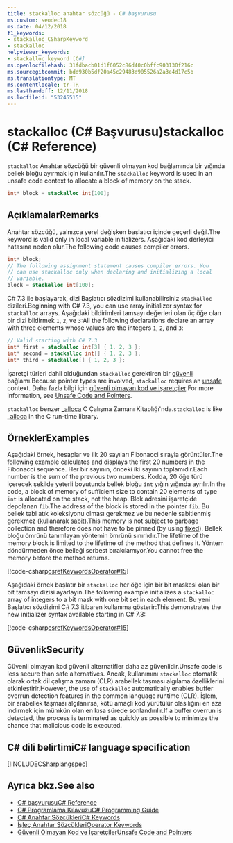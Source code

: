 ```yaml
---
title: stackalloc anahtar sözcüğü - C# başvurusu
ms.custom: seodec18
ms.date: 04/12/2018
f1_keywords:
- stackalloc_CSharpKeyword
- stackalloc
helpviewer_keywords:
- stackalloc keyword [C#]
ms.openlocfilehash: 31fdbacb01d1f6052c86d40c0bffc903130f216c
ms.sourcegitcommit: bdd930b5df20a45c29483d905526a2a3e4d17c5b
ms.translationtype: MT
ms.contentlocale: tr-TR
ms.lasthandoff: 12/11/2018
ms.locfileid: "53245515"
---
```

# <a name="stackalloc-c-reference"></a><span data-ttu-id="93cad-102">stackalloc (C# Başvurusu)</span><span class="sxs-lookup"><span data-stu-id="93cad-102">stackalloc (C# Reference)</span></span>

<span data-ttu-id="93cad-103">`stackalloc` Anahtar sözcüğü bir güvenli olmayan kod bağlamında bir yığında bellek bloğu ayırmak için kullanılır.</span><span class="sxs-lookup"><span data-stu-id="93cad-103">The `stackalloc` keyword is used in an unsafe code context to allocate a block of memory on the stack.</span></span>

```csharp
int* block = stackalloc int[100];
```

## <a name="remarks"></a><span data-ttu-id="93cad-104">Açıklamalar</span><span class="sxs-lookup"><span data-stu-id="93cad-104">Remarks</span></span>

<span data-ttu-id="93cad-105">Anahtar sözcüğü, yalnızca yerel değişken başlatıcı içinde geçerli değil.</span><span class="sxs-lookup"><span data-stu-id="93cad-105">The keyword is valid only in local variable initializers.</span></span> <span data-ttu-id="93cad-106">Aşağıdaki kod derleyici hatasına neden olur.</span><span class="sxs-lookup"><span data-stu-id="93cad-106">The following code causes compiler errors.</span></span>

```csharp
int* block;
// The following assignment statement causes compiler errors. You
// can use stackalloc only when declaring and initializing a local
// variable.
block = stackalloc int[100];
```

<span data-ttu-id="93cad-107">C# 7.3 ile başlayarak, dizi Başlatıcı sözdizimi kullanabilirsiniz `stackalloc` dizileri.</span><span class="sxs-lookup"><span data-stu-id="93cad-107">Beginning with C# 7.3, you can use array initializer syntax for `stackalloc` arrays.</span></span> <span data-ttu-id="93cad-108">Aşağıdaki bildirimleri tamsayı değerleri olan üç öğe olan bir dizi bildirmek `1`, `2`, ve `3`:</span><span class="sxs-lookup"><span data-stu-id="93cad-108">All the following declarations declare an array with three elements whose values are the integers `1`, `2`, and `3`:</span></span>

```csharp
// Valid starting with C# 7.3
int* first = stackalloc int[3] { 1, 2, 3 };
int* second = stackalloc int[] { 1, 2, 3 };
int* third = stackalloc[] { 1, 2, 3 };
```

<span data-ttu-id="93cad-109">İşaretçi türleri dahil olduğundan `stackalloc` gerektiren bir [güvenli](unsafe.md) bağlamı.</span><span class="sxs-lookup"><span data-stu-id="93cad-109">Because pointer types are involved, `stackalloc` requires an [unsafe](unsafe.md) context.</span></span> <span data-ttu-id="93cad-110">Daha fazla bilgi için [güvenli olmayan kod ve işaretçiler](../../programming-guide/unsafe-code-pointers/index.md).</span><span class="sxs-lookup"><span data-stu-id="93cad-110">For more information, see [Unsafe Code and Pointers](../../programming-guide/unsafe-code-pointers/index.md).</span></span>

<span data-ttu-id="93cad-111">`stackalloc` benzer [_alloca](/cpp/c-runtime-library/reference/alloca) C Çalışma Zamanı Kitaplığı'nda.</span><span class="sxs-lookup"><span data-stu-id="93cad-111">`stackalloc` is like [_alloca](/cpp/c-runtime-library/reference/alloca) in the C run-time library.</span></span>

## <a name="examples"></a><span data-ttu-id="93cad-112">Örnekler</span><span class="sxs-lookup"><span data-stu-id="93cad-112">Examples</span></span>

<span data-ttu-id="93cad-113">Aşağıdaki örnek, hesaplar ve ilk 20 sayıları Fibonacci sırayla görüntüler.</span><span class="sxs-lookup"><span data-stu-id="93cad-113">The following example calculates and displays the first 20 numbers in the Fibonacci sequence.</span></span> <span data-ttu-id="93cad-114">Her bir sayının, önceki iki sayının toplamıdır.</span><span class="sxs-lookup"><span data-stu-id="93cad-114">Each number is the sum of the previous two numbers.</span></span> <span data-ttu-id="93cad-115">Kodda, 20 öğe türü içerecek şekilde yeterli boyutunda bellek bloğu `int` yığın yığında ayrılır.</span><span class="sxs-lookup"><span data-stu-id="93cad-115">In the code, a block of memory of sufficient size to contain 20 elements of type `int` is allocated on the stack, not the heap.</span></span> <span data-ttu-id="93cad-116">Blok adresini işaretçide depolanan `fib`.</span><span class="sxs-lookup"><span data-stu-id="93cad-116">The address of the block is stored in the pointer `fib`.</span></span> <span data-ttu-id="93cad-117">Bu bellek tabi atık koleksiyonu olması gerekmez ve bu nedenle sabitlenmiş gerekmez (kullanarak [sabit](fixed-statement.md)).</span><span class="sxs-lookup"><span data-stu-id="93cad-117">This memory is not subject to garbage collection and therefore does not have to be pinned (by using [fixed](fixed-statement.md)).</span></span> <span data-ttu-id="93cad-118">Bellek bloğu ömrünü tanımlayan yöntemin ömrünü sınırlıdır.</span><span class="sxs-lookup"><span data-stu-id="93cad-118">The lifetime of the memory block is limited to the lifetime of the method that defines it.</span></span> <span data-ttu-id="93cad-119">Yöntem döndürmeden önce belleği serbest bırakılamıyor.</span><span class="sxs-lookup"><span data-stu-id="93cad-119">You cannot free the memory before the method returns.</span></span>

[!code-csharp[csrefKeywordsOperator#15](~/samples/snippets/csharp/keywords/StackAllocExamples.cs#1)]

<span data-ttu-id="93cad-120">Aşağıdaki örnek başlatır bir `stackalloc` her öğe için bir bit maskesi olan bir bit tamsayı dizisi ayarlayın.</span><span class="sxs-lookup"><span data-stu-id="93cad-120">The following example initializes a `stackalloc` array of integers to a bit mask with one bit set in each element.</span></span> <span data-ttu-id="93cad-121">Bu yeni Başlatıcı sözdizimi C# 7.3 itibaren kullanıma gösterir:</span><span class="sxs-lookup"><span data-stu-id="93cad-121">This demonstrates the new initializer syntax available starting in C# 7.3:</span></span>

[!code-csharp[csrefKeywordsOperator#15](~/samples/snippets/csharp/keywords/StackAllocExamples.cs#2)]

## <a name="security"></a><span data-ttu-id="93cad-122">Güvenlik</span><span class="sxs-lookup"><span data-stu-id="93cad-122">Security</span></span>

<span data-ttu-id="93cad-123">Güvenli olmayan kod güvenli alternatifler daha az güvenlidir.</span><span class="sxs-lookup"><span data-stu-id="93cad-123">Unsafe code is less secure than safe alternatives.</span></span> <span data-ttu-id="93cad-124">Ancak, kullanımını `stackalloc` otomatik olarak ortak dil çalışma zamanı (CLR) arabellek taşması algılama özelliklerini etkinleştirir.</span><span class="sxs-lookup"><span data-stu-id="93cad-124">However, the use of `stackalloc` automatically enables buffer overrun detection features in the common language runtime (CLR).</span></span> <span data-ttu-id="93cad-125">İşlem, bir arabellek taşması algılanırsa, kötü amaçlı kod yürütülür olasılığını en aza indirmek için mümkün olan en kısa sürede sonlandırılır.</span><span class="sxs-lookup"><span data-stu-id="93cad-125">If a buffer overrun is detected, the process is terminated as quickly as possible to minimize the chance that malicious code is executed.</span></span>

## <a name="c-language-specification"></a><span data-ttu-id="93cad-126">C# dili belirtimi</span><span class="sxs-lookup"><span data-stu-id="93cad-126">C# language specification</span></span>

 [!INCLUDE[CSharplangspec](~/includes/csharplangspec-md.md)]

## <a name="see-also"></a><span data-ttu-id="93cad-127">Ayrıca bkz.</span><span class="sxs-lookup"><span data-stu-id="93cad-127">See also</span></span>

- [<span data-ttu-id="93cad-128">C# başvurusu</span><span class="sxs-lookup"><span data-stu-id="93cad-128">C# Reference</span></span>](../../../csharp/language-reference/index.md)
- [<span data-ttu-id="93cad-129">C# Programlama Kılavuzu</span><span class="sxs-lookup"><span data-stu-id="93cad-129">C# Programming Guide</span></span>](../../../csharp/programming-guide/index.md)
- [<span data-ttu-id="93cad-130">C# Anahtar Sözcükleri</span><span class="sxs-lookup"><span data-stu-id="93cad-130">C# Keywords</span></span>](../../../csharp/language-reference/keywords/index.md)
- [<span data-ttu-id="93cad-131">İşleç Anahtar Sözcükleri</span><span class="sxs-lookup"><span data-stu-id="93cad-131">Operator Keywords</span></span>](../../../csharp/language-reference/keywords/operator-keywords.md)
- [<span data-ttu-id="93cad-132">Güvenli Olmayan Kod ve İşaretçiler</span><span class="sxs-lookup"><span data-stu-id="93cad-132">Unsafe Code and Pointers</span></span>](../../../csharp/programming-guide/unsafe-code-pointers/index.md)